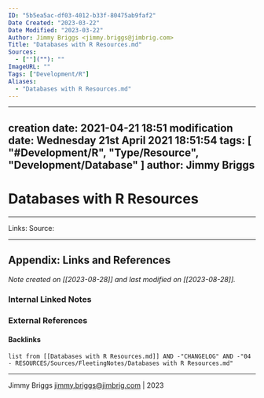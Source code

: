 ```yaml
---
ID: "5b5ea5ac-df03-4012-b33f-80475ab9faf2"
Date Created: "2023-03-22"
Date Modified: "2023-03-22"
Author: Jimmy Briggs <jimmy.briggs@jimbrig.com>
Title: "Databases with R Resources.md"
Sources: 
  - [""](""): ""
ImageURL: ""
Tags: ["Development/R"]
Aliases:
  - "Databases with R Resources.md"
---
```


---
creation date: 2021-04-21 18:51
modification date: Wednesday 21st April 2021 18:51:54
tags:
  [
    "#Development/R",
    "Type/Resource",
    "Development/Database"
  ]
author: Jimmy Briggs
---

# Databases with R Resources

***
Links: 
Source:



***

## Appendix: Links and References

*Note created on [[2023-08-28]] and last modified on [[2023-08-28]].*

### Internal Linked Notes

### External References

#### Backlinks

```dataview
list from [[Databases with R Resources.md]] AND -"CHANGELOG" AND -"04 - RESOURCES/Sources/FleetingNotes/Databases with R Resources.md"
```


***

Jimmy Briggs <jimmy.briggs@jimbrig.com> | 2023